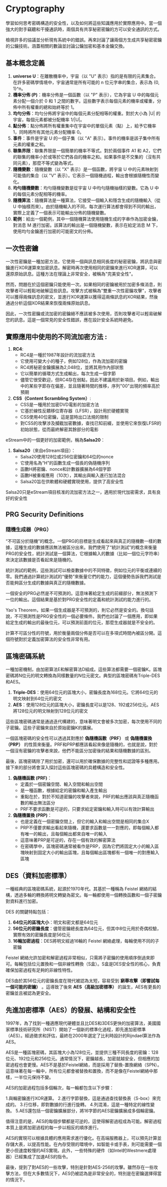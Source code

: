 # Cryptography


學習如何思考密碼構造的安全性，以及如何將這些知識應用於實際應用中。當一個強大的對手竊聽和干擾通訊時，兩個具有共享秘密密鑰的方可以安全通訊的方式。

檢視許多的協議並分析現有系統中的錯誤。再來討論了讓兩個方生成共享秘密密鑰的公鑰技術。涵蓋相關的數論並討論公鑰加密和基本金鑰交換。


## 基本概念定義

1. **universe U**：在離散機率中，宇宙（以 "U" 表示）指的是有限的元素集合。在許多密碼學情境中，宇宙通常是所有可能的 n 位元字串的集合，表示為 {0, 1}^n。
2. **機率分佈 (P)**：機率分佈是一個函數（以 "P" 表示），它為宇宙 U 中的每個元素分配一個介於 0 和 1 之間的數字。這些數字表示每個元素的機率或權重，分佈中所有權重的總和始終等於 1。
3. **均勻分佈**：均勻分佈將宇宙中的每個元素分配相等的權重。對於大小為 |U| 的宇宙，每個元素都被分配機率 1/|U|。
4. **點分佈**：點分佈將所有權重集中在宇宙中的單個元素（點）上，給予它機率 1，同時將所有其他元素分配機率 0。
5. **事件**：事件是宇宙 U 的一個子集（以 "A" 表示）。事件的機率是該子集中所有元素的權重之和。
6. **聯集界限**：聯集界限是一個簡單的機率不等式。對於兩個事件 A1 和 A2，它們的聯集的機率小於或等於它們各自的機率之和。如果事件是不交集的（沒有共同元素），那麼不等式變為等式。
7. **隨機變數**：隨機變數（以 "X" 表示）是一個函數，將宇宙 U 中的元素映射到可能值的集合（以 "V" 表示）。它表示一個隨機過程，輸出會根據隨機性而變化。
8. **均勻隨機變數**：均勻隨機變數是從宇宙 U 中均勻隨機抽樣的變數。它為 U 中的每個元素分配相等的機率。
9. **隨機算法**：隨機算法是一種算法，它接受一個輸入和隱含生成的隨機輸入（從 U 中抽樣而來）。由於隨機輸入的不同，每次運行算法都會得到不同的輸出，實際上定義了一個表示可能輸出分佈的隨機變數。
10. **範例**：給出一個範例，其中一個隨機算法使用隨機生成的字串作為加密金鑰，對消息 M 進行加密。該算法的輸出是一個隨機變數，表示在給定消息 M 下，使用均勻金鑰進行加密的可能密文的分佈。


## 一次性密鑰

一次性密鑰是一種加密方法，它使用一個與訊息相同長度的秘密密鑰，將訊息與密鑰進行XOR運算來加密訊息。解密時再次使用相同的密鑰來進行XOR運算，可以還原原始訊息。這種方法在理論上非常安全，被稱為"完美安全性"。

然而，問題在於這個密鑰只能使用一次。如果相同的密鑰被用於加密多條消息，則攻擊者可以輕鬆地破解這些訊息。攻擊方式被稱為"雙重一次性密鑰攻擊"，攻擊者可以獲得兩條訊息的密文，並進行XOR運算以獲得這兩條訊息的XOR結果，然後通過分析這個XOR結果來恢復兩條原始訊息。

因此，一次性密鑰或流加密的密鑰絕不應該被多次使用，否則攻擊者可以輕易破解您的訊息。這是一個常見的安全性錯誤，應在設計安全系統時避免。

## 實際應用中使用的不同流加密方法 :

1. **RC4**:
    - RC4是一種於1987年設計的流加密方法
    - 它使用可變大小的種子，例如128位，作為流加密的密鑰
    - RC4將秘密金鑰擴展為2,048位，並將其用作內部狀態
    - 它以簡單的循環方式生成輸出，每次生成一個字節
    - 儘管它很受歡迎，但RC4存在弱點，因此不建議用於新項目。例如，輸出中的某些字節存在偏差，並且隨著時間的推移，序列"00"出現的頻率高於預期
2. **CSS（Content Scrambling System）**:
    - CSS是一種用於加密DVD電影的加密方法
    - 它基於線性反饋移位寄存器（LFSR），設計用於硬體實現
    - CSS使用40位密鑰，這是當時出口法規的限制
    - 對CSS的攻擊涉及攔截加密數據，查找已知前綴，並使用它來恢復LFSR的初始狀態，從而最終解密其餘部分的電影

eStream中的一個更好的加密範例，稱為**Salsa20**：

1. **Salsa20**（來自eStream項目）：
    - Salsa20使用128位或256位密鑰和64位的nonce
    - 它使用名為“H”的函數生成一個長的偽隨機序列
    - 函數H將密鑰、nonce和計數器擴展為64個字節
    - 函數H被重複應用（10次），其輸出與輸入進行加法混合
    - Salsa20旨在供軟體和硬體實現使用，提供了高安全性

Salsa20只是eStream項目核准的流加密方法之一，適用於現代加密需求，具有良好的安全性

## PRG Security Definitions

### 隨機生成器（PRG）

“不可區分於隨機”的概念。一個PRG的目標是生成看起來與真正的隨機數一樣的數據，這種生成的數據應該無法被區分出來。我們使用了“統計測試”的概念來衡量PRG的安全性，統計測試是一個算法，它根據輸入的數據（比如一個位元字符串）來決定該數據是否看起來是隨機的。

統計測試的範例，這些測試可以檢查數據中的不同特徵，例如位元的平衡或連續的零。我們通過計算統計測試的“優勢”來衡量它們的能力，這個優勢告訴我們測試是否能夠區分生成的數據與真正的隨機數據。

一個安全的PRG必然是不可預測的。這意味著給定生成的前綴部分，無法預測下一位的輸出。這個結果是基於對PRG安全性的定義和統計測試的能力進行的。

Yao's Theorem，如果一個生成器是不可預測的，則它必然是安全的。換句話說，不可預測性是PRG安全性的一個必要條件。我們也討論了一個應用，即如果給定生成的輸出的最後位元，可以預測前面的位元，那麼生成器就是不安全的。

計算不可區分性的符號，用於衡量兩個分佈是否可以在多項式時間內被區分開。這個符號對於定義加密算法的安全性非常有用。

## 區塊密碼系統

一種加密機制，由加密算法E和解密算法D組成。這些算法都需要一個密鑰K。區塊密碼將N位元的明文轉換為同樣數量的N位元密文。典型的區塊密碼有Triple-DES和AES。

1. **Triple-DES**：使用64位元的區塊大小，密鑰長度為168位元。它將64位元的明文映射到64位元的密文
2. **AES**：使用128位元的區塊大小，密鑰長度可以是128、192或256位元。AES將128位元的明文映射到128位元的密文

這些區塊密碼通常是通過迭代構建的，意味著明文會被多次加密，每次使用不同的子密鑰。這些子密鑰來自於原始密鑰K的擴展。

一個區塊密碼的安全性可以透過其對應於 **偽隨機函數（PRF）** 或 **偽隨機置換（PRP）** 的性質來衡量。PRF和PRP都應該看起來像是隨機的，也就是說，對於一個沒有密鑰的攻擊者來說，他們不能區分加密後的結果和隨機數據的區別。

最後，區塊密碼除了用於加密，還可以用於確保數據的完整性和認證等多種應用。接下來的部分將會深入探討這些區塊密碼的具體構造和安全性。

1. **偽隨機函數 (PRF)**：
    - 定義於一個密鑰空間、輸入空間和輸出空間
    - 是一種函數，根據給定的密鑰和輸入產生輸出
    - 重點在於，對於不知道密鑰的攻擊者來說，PRF的輸出應該與真正隨機函數的輸出無法區分
    - PRF不要求函數是可逆的，只要求給定密鑰和輸入時可以有效計算輸出
2. **偽隨機置換 (PRP)**：
    - 也是定義在一個密鑰空間上，但它的輸入和輸出空間是相同的集合X
    - PRP不僅要求輸出看起來隨機，還要求函數是一一對應的，即每個輸入都有唯一的輸出，且每個輸出都來自唯一的輸入
    - 這意味著PRP是可逆的，存在一個有效的解密算法
    - 在密碼學中，區塊密碼通常被看作是PRP，因為它們將固定大小的輸入區塊映射到固定大小的輸出區塊，且每個輸出區塊都有一個唯一的對應輸入區塊

## DES（資料加密標準）

一種經典的區塊密碼系統，起源於1970年代。其基於一種稱為 Feistel 網絡的結構，透過多輪的轉換將明文轉變為密文。每一輪都使用一個轉換函數和一個子密鑰對資料進行加密。

DES 的關鍵特點包括：

1. **64位元的區塊大小**：明文和密文都是64位元
2. **56位元的密鑰長度**：儘管密鑰總長度為64位元，但其中8位元用於奇偶校驗，實際有效的密鑰長度是56位元
3. **16輪加密過程**：DES將明文經過16輪的 Feistel 網絡處理，每輪使用不同的子密鑰

Feistel 網絡允許加密和解密過程非常相似，只需將子密鑰的使用順序倒過來即可。每輪包括位元置換和一個非線性轉換（S盒）。S盒是DES安全性的核心，負責確保加密過程有足夠的非線性特性。

DES由於其56位元的密鑰長度在現代被認為太短，容易受到 **窮舉攻擊（即嘗試每一個可能的密鑰）** 。這導致了後來 **AES（高級加密標準）** 的誕生，AES有更長的密鑰並且被認為更安全。




## 先進加密標準（AES）的發展、結構和安全性

1997年，為了找到一種適應現代硬體並且比DES和3DES更快的加密算法，美國國家標準技術研究所（NIST）開始了一個新的標準化過程，即先進加密標準（AES）。經過徵求和評估，最終在2000年選定了比利時設計的Rijndael算法作為AES。

AES是一種區塊密碼，其區塊大小為128位元，並提供三種不同長度的密鑰：128位元、192位元和256位元。通常情況下，密鑰越長，加密就越安全，但相應的加密過程也會更慢。AES不是基於Feistel網絡，而是採用了替換-置換網絡（SPN）。這意味著在每一輪中，所有位元都會被替換和置換，而不是像在Feistel網絡中那樣，一半位元保持不變。

AES的加密過程包括多個輪次，每一輪都包含以下步驟：

1.與輪密鑰進行XOR運算。
2.進行字節替換，這是通過查找替換表（S-box）來完成的。
3.行位移，即對數據的行進行旋轉。
4.列混淆，這是一種特定的線性變換。
5.AES還包括一個密鑰擴展部分，將16字節的AES密鑰擴展成多個輪密鑰。

值得注意的是，AES的每個步驟都是可逆的，這使得解密過程成為可能。解密過程本質上是將加密過程的每一步以相反的順序進行。

AES的實現可以根據具體的應用需求進行優化。在高端服務器上，可以預先計算並存儲大表，以提高性能。在內存受限的環境中，如智能卡或手表，則可能需要一個更小但速度較慢的AES實現。此外，一些特殊的硬件（如Intel的Westmere處理器）已經集成了加速AES的指令。

最後，提到了對AES的一些攻擊，特別是針對AES-256的攻擊。雖然存在一些攻擊方法，但在大多數情況下，AES仍被認為是非常安全的，特別是在密鑰選擇得當的情況下。
